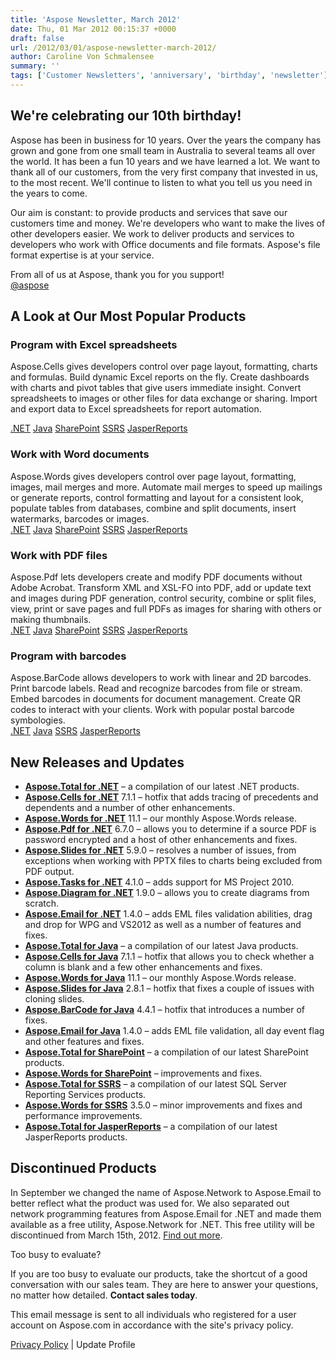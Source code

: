 ```yaml
---
title: 'Aspose Newsletter, March 2012'
date: Thu, 01 Mar 2012 00:15:37 +0000
draft: false
url: /2012/03/01/aspose-newsletter-march-2012/
author: Caroline Von Schmalensee
summary: ''
tags: ['Customer Newsletters', 'anniversary', 'birthday', 'newsletter']
---
```


## We're celebrating our 10th birthday!

Aspose has been in business for 10 years. Over the years the company has grown and gone from one small team in Australia to several teams all over the world. It has been a fun 10 years and we have learned a lot. We want to thank all of our customers, from the very first company that invested in us, to the most recent. We'll continue to listen to what you tell us you need in the years to come.

Our aim is constant: to provide products and services that save our customers time and money. We're developers who want to make the lives of other developers easier. We work to deliver products and services to developers who work with Office documents and file formats. Aspose's file format expertise is at your service.

From all of us at Aspose, thank you for you support!  
[@aspose][1]

## A Look at Our Most Popular Products

### Program with Excel spreadsheets

Aspose.Cells gives developers control over page layout, formatting, charts and formulas. Build dynamic Excel reports on the fly. Create dashboards with charts and pivot tables that give users immediate insight. Convert spreadsheets to images or other files for data exchange or sharing. Import and export data to Excel spreadsheets for report automation.

[.NET][2] [Java][3] [SharePoint][4] [SSRS][5] [JasperReports][6]

### Work with Word documents

Aspose.Words gives developers control over page layout, formatting, images, mail merges and more. Automate mail merges to speed up mailings or generate reports, control formatting and layout for a consistent look, populate tables from databases, combine and split documents, insert watermarks, barcodes or images.  
[.NET][7] [Java][8] [SharePoint][9] [SSRS][10] [JasperReports][11]

### Work with PDF files

Aspose.Pdf lets developers create and modify PDF documents without Adobe Acrobat. Transform XML and XSL-FO into PDF, add or update text and images during PDF generation, control security, combine or split files, view, print or save pages and full PDFs as images for sharing with others or making thumbnails.  
[.NET][12] [Java][13] [SharePoint][14] [SSRS][15] [JasperReports][16]

### Program with barcodes

Aspose.BarCode allows developers to work with linear and 2D barcodes. Print barcode labels. Read and recognize barcodes from file or stream. Embed barcodes in documents for document management. Create QR codes to interact with your clients. Work with popular postal barcode symbologies.  
[.NET][17] [Java][18] [SSRS][19] [JasperReports][20]

## New Releases and Updates

*   [**Aspose.Total for .NET**][21] – a compilation of our latest .NET products.
*   [**Aspose.Cells for .NET**][22] 7.1.1 – hotfix that adds tracing of precedents and dependents and a number of other enhancements.
*   [**Aspose.Words for .NET**][23] 11.1 – our monthly Aspose.Words release.
*   [**Aspose.Pdf for .NET**][24] 6.7.0 – allows you to determine if a source PDF is password encrypted and a host of other enhancements and fixes.
*   [**Aspose.Slides for .NET**][25] 5.9.0 – resolves a number of issues, from exceptions when working with PPTX files to charts being excluded from PDF output.
*   [**Aspose.Tasks for .NET**][26] 4.1.0 – adds support for MS Project 2010.
*   [**Aspose.Diagram for .NET**][27] 1.9.0 – allows you to create diagrams from scratch.
*   [**Aspose.Email for .NET**][28] 1.4.0 – adds EML files validation abilities, drag and drop for WPG and VS2012 as well as a number of features and fixes.
*   [**Aspose.Total for Java**][29] – a compilation of our latest Java products.
*   [**Aspose.Cells for Java**][30] 7.1.1 – hotfix that allows you to check whether a column is blank and a few other enhancements and fixes.
*   [**Aspose.Words for Java**][31] 11.1 – our monthly Aspose.Words release.
*   [**Aspose.Slides for Java**][32] 2.8.1 – hotfix that fixes a couple of issues with cloning slides.
*   [**Aspose.BarCode for Java**][33] 4.4.1 – hotfix that introduces a number of fixes.
*   [**Aspose.Email for Java**][34] 1.4.0 – adds EML file validation, all day event flag and other features and fixes.
*   [**Aspose.Total for SharePoint**][35] – a compilation of our latest SharePoint products.
*   [**Aspose.Words for SharePoint**][36] – improvements and fixes.
*   [**Aspose.Total for SSRS**][37] – a compilation of our latest SQL Server Reporting Services products.
*   [**Aspose.Words for SSRS**][38] 3.5.0 – minor improvements and fixes and performance improvements.
*   [**Aspose.Total for JasperReports**][39] – a compilation of our latest JasperReports products.

## Discontinued Products

In September we changed the name of Aspose.Network to Aspose.Email to better reflect what the product was used for. We also separated out network programming features from Aspose.Email for .NET and made them available as a free utility, Aspose.Network for .NET. This free utility will be discontinued from March 15th, 2012. [Find out more][40].

Too busy to evaluate?

If you are too busy to evaluate our products, take the shortcut of a good conversation with our sales team. They are here to answer your questions, no matter how detailed. **Contact sales today**.

This email message is sent to all individuals who registered for a user account on Aspose.com in accordance with the site's privacy policy.  
  
[Privacy Policy][41] | Update Profile




[1]: http://bit.ly/wA2kQf
[2]: http://bit.ly/Am0iqW
[3]: http://bit.ly/wIyrzS
[4]: http://bit.ly/xK0ILc
[5]: http://bit.ly/xz26dd
[6]: http://bit.ly/wlYhRu
[7]: http://bit.ly/wIuEOv
[8]: http://bit.ly/xYRqO2
[9]: http://bit.ly/AhXT7B
[10]: http://bit.ly/wZjYU0
[11]: http://bit.ly/wZjYU0
[12]: http://bit.ly/yamvAR
[13]: http://bit.ly/zqtUy1
[14]: http://bit.ly/wZbwgS
[15]: http://bit.ly/xiAW67
[16]: http://bit.ly/y1pIL4
[17]: http://bit.ly/yeTHsk
[18]: http://bit.ly/ywtObO
[19]: http://bit.ly/xL6HvZ
[20]: http://bit.ly/x7tcVD
[21]: http://bit.ly/hYf4lL
[22]: http://bit.ly/gVR6jM
[23]: http://bit.ly/h9OR3U
[24]: http://bit.ly/g9rFxf
[25]: http://bit.ly/fOUdIP
[26]: http://bit.ly/mqZLW6
[27]: http://bit.ly/hAYlci
[28]: http://bit.ly/vfINIq
[29]: http://bit.ly/gAt9lC
[30]: http://bit.ly/n3uX0h
[31]: http://bit.ly/ie17Mx
[32]: http://bit.ly/nf5g3x
[33]: http://bit.ly/lqDH3Y
[34]: http://bit.ly/n5t3WX
[35]: http://bit.ly/ifW5jD
[36]: http://bit.ly/oKb6Ea
[37]: http://bit.ly/zXUjmW
[38]: http://bit.ly/tUWBcH
[39]: http://bit.ly/i5G8S8
[40]: http://bit.ly/oZv4bE
[41]: http://bit.ly/ixgNWu



